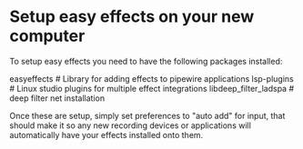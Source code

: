 # Setup easy effects on your new computer

To setup easy effects you need to have the following packages installed:

easyeffects             # Library for adding effects to pipewire applications
lsp-plugins             # Linux studio plugins for multiple effect integrations
libdeep_filter_ladspa   # deep filter net installation

Once these are setup, simply set preferences to "auto add" for input, that should make it so any new recording devices or applications will automatically have your effects installed onto them.
